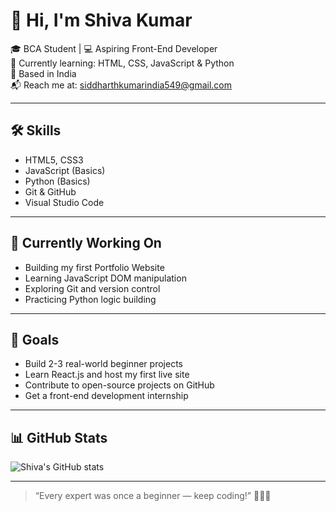 # 👋 Hi, I'm Shiva Kumar

🎓 BCA Student | 💻 Aspiring Front-End Developer  
🌱 Currently learning: HTML, CSS, JavaScript & Python  
📍 Based in India  
📬 Reach me at: siddharthkumarindia549@gmail.com

---

## 🛠️ Skills

- HTML5, CSS3  
- JavaScript (Basics)  
- Python (Basics)  
- Git & GitHub  
- Visual Studio Code

---

## 📘 Currently Working On

- Building my first Portfolio Website  
- Learning JavaScript DOM manipulation  
- Exploring Git and version control  
- Practicing Python logic building

---

## 🚀 Goals

- Build 2-3 real-world beginner projects  
- Learn React.js and host my first live site  
- Contribute to open-source projects on GitHub  
- Get a front-end development internship

---

## 📊 GitHub Stats

![Shiva's GitHub stats](https://github-readme-stats.vercel.app/api?username=ShivaJ007&show_icons=true&theme=radical)

---

> “Every expert was once a beginner — keep coding!” 👨‍💻✨
